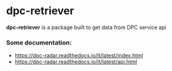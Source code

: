# dpc-retriever

**dpc-retriever** is a package built to get data from DPC service api

### Some documentation:
- https://dpc-radar.readthedocs.io/it/latest/index.html
- https://dpc-radar.readthedocs.io/it/latest/api.html
